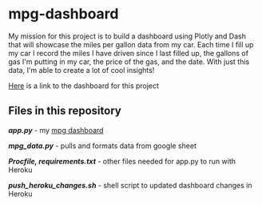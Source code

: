 # mpg-dashboard

My mission for this project is to build a dashboard using Plotly and Dash that will showcase the miles per gallon data from my car. Each time I fill up my car I record the miles I have driven since I last filled up, the gallons of gas I'm putting in my car, the price of the gas, and the date. With just this data, I'm able to create a lot of cool insights!

[Here](http://www.tidbitstatistics.com/mpg-dashboard/) is a link to the dashboard for this project

## Files in this repository

__*app.py*__ - my [mpg dashboard](http://www.tidbitstatistics.com/mpg-dashboard/)

__*mpg_data.py*__ - pulls and formats data from google sheet

__*Procfile, requirements.txt*__ - other files needed for app<span></span>.py to run with Heroku

__*push_heroku_changes.sh*__ - shell script to updated dashboard changes in Heroku
